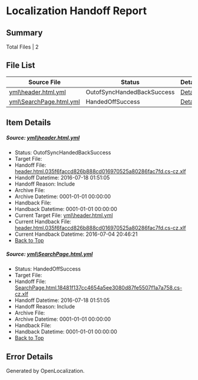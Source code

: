 # <a name='report-top'></a> Localization Handoff Report

## Summary
 Total Files | 2

## File List
 Source File | Status | Details 
 ----------- | ------ | ------- 
 [yml\header.html.yml](https://github.com/Microsoft/templates.docs.msft/blob/243f1ecd850595812c1b0ce5d0d8b531437e3a2d/yml/header.html.yml) | OutofSyncHandedBackSuccess | [Details](#6582ec6643be2db91586aa531417002fdb9a49c5105)
 [yml\SearchPage.html.yml](https://github.com/Microsoft/templates.docs.msft/blob/243f1ecd850595812c1b0ce5d0d8b531437e3a2d/yml/SearchPage.html.yml) | HandedOffSuccess | [Details](#54094003b16bc42d47a3e474706d93258b098fe6108)

## Item Details
##### <a name='6582ec6643be2db91586aa531417002fdb9a49c5105'></a> Source: [yml\header.html.yml](https://github.com/Microsoft/templates.docs.msft/blob/243f1ecd850595812c1b0ce5d0d8b531437e3a2d/yml/header.html.yml)
* Status: OutofSyncHandedBackSuccess
* Target File: 
* Handoff File: [header.html.035f6faccd826b888cd016970525a80286fac7fd.cs-cz.xlf](https://github.com/Microsoft/templates.docs.msft.handoff/blob/f8b68149c5860cecd6e9bf30615a001fc740f2fe/ol-handoff/Microsoft/templates.docs.msft.cs-cz/master/header.html.035f6faccd826b888cd016970525a80286fac7fd.cs-cz.xlf)
* Handoff Datetime: 2016-07-18 01:51:05
* Handoff Reason: Include
* Archive File: 
* Archive Datetime: 0001-01-01 00:00:00
* Handback File: 
* Handback Datetime: 0001-01-01 00:00:00
* Current Target File: [yml\header.html.yml](https://github.com/Microsoft/templates.docs.msft.cs-cz/blob/d45b93755d369c1e3f5fa3a93e21d46e3937d5f3/yml/header.html.yml)
* Current Handback File: [header.html.035f6faccd826b888cd016970525a80286fac7fd.cs-cz.xlf](https://github.com/Microsoft/templates.docs.msft.handback/blob/1f1ec5bf8b5dd69cd8c757eed4ba28dfd65fbe69/ol-handback/Microsoft/templates.docs.msft.cs-cz/master/header.html.035f6faccd826b888cd016970525a80286fac7fd.cs-cz.xlf)
* Current Handback Datetime: 2016-07-04 20:46:21
* [Back to Top](#report-top)

##### <a name='54094003b16bc42d47a3e474706d93258b098fe6108'></a> Source: [yml\SearchPage.html.yml](https://github.com/Microsoft/templates.docs.msft/blob/243f1ecd850595812c1b0ce5d0d8b531437e3a2d/yml/SearchPage.html.yml)
* Status: HandedOffSuccess
* Target File: 
* Handoff File: [SearchPage.html.18481f137cc4654a5ee3080d87fe5507f1a7a758.cs-cz.xlf](https://github.com/Microsoft/templates.docs.msft.handoff/blob/f8b68149c5860cecd6e9bf30615a001fc740f2fe/ol-handoff/Microsoft/templates.docs.msft.cs-cz/master/SearchPage.html.18481f137cc4654a5ee3080d87fe5507f1a7a758.cs-cz.xlf)
* Handoff Datetime: 2016-07-18 01:51:05
* Handoff Reason: Include
* Archive File: 
* Archive Datetime: 0001-01-01 00:00:00
* Handback File: 
* Handback Datetime: 0001-01-01 00:00:00
* [Back to Top](#report-top)


## Error Details

Generated by OpenLocalization.
